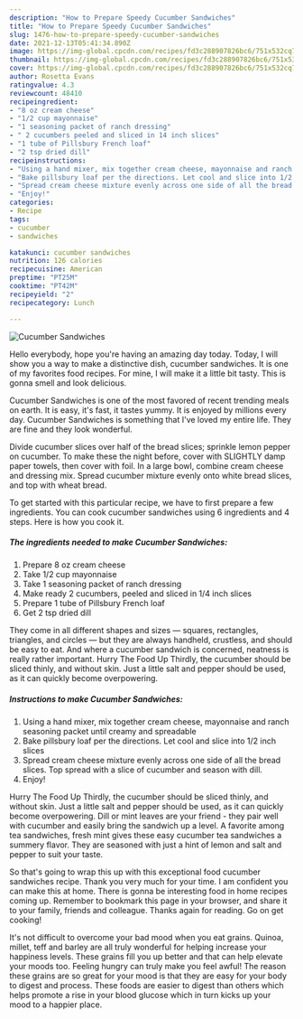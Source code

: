 ```yaml
---
description: "How to Prepare Speedy Cucumber Sandwiches"
title: "How to Prepare Speedy Cucumber Sandwiches"
slug: 1476-how-to-prepare-speedy-cucumber-sandwiches
date: 2021-12-13T05:41:34.890Z
image: https://img-global.cpcdn.com/recipes/fd3c288907826bc6/751x532cq70/cucumber-sandwiches-recipe-main-photo.jpg
thumbnail: https://img-global.cpcdn.com/recipes/fd3c288907826bc6/751x532cq70/cucumber-sandwiches-recipe-main-photo.jpg
cover: https://img-global.cpcdn.com/recipes/fd3c288907826bc6/751x532cq70/cucumber-sandwiches-recipe-main-photo.jpg
author: Rosetta Evans
ratingvalue: 4.3
reviewcount: 48410
recipeingredient:
- "8 oz cream cheese"
- "1/2 cup mayonnaise"
- "1 seasoning packet of ranch dressing"
- " 2 cucumbers peeled and sliced in 14 inch slices"
- "1 tube of Pillsbury French loaf"
- "2 tsp dried dill"
recipeinstructions:
- "Using a hand mixer, mix together cream cheese, mayonnaise and ranch seasoning packet until creamy and spreadable"
- "Bake pillsbury loaf per the directions. Let cool and slice into 1/2 inch slices"
- "Spread cream cheese mixture evenly across one side of all the bread slices. Top spread with a slice of cucumber and season with dill."
- "Enjoy!"
categories:
- Recipe
tags:
- cucumber
- sandwiches

katakunci: cucumber sandwiches 
nutrition: 126 calories
recipecuisine: American
preptime: "PT25M"
cooktime: "PT42M"
recipeyield: "2"
recipecategory: Lunch

---
```



![Cucumber Sandwiches](https://img-global.cpcdn.com/recipes/fd3c288907826bc6/751x532cq70/cucumber-sandwiches-recipe-main-photo.jpg)

Hello everybody, hope you're having an amazing day today. Today, I will show you a way to make a distinctive dish, cucumber sandwiches. It is one of my favorites food recipes. For mine, I will make it a little bit tasty. This is gonna smell and look delicious.

Cucumber Sandwiches is one of the most favored of recent trending meals on earth. It is easy, it's fast, it tastes yummy. It is enjoyed by millions every day. Cucumber Sandwiches is something that I've loved my entire life. They are fine and they look wonderful.

Divide cucumber slices over half of the bread slices; sprinkle lemon pepper on cucumber. To make these the night before, cover with SLIGHTLY damp paper towels, then cover with foil. In a large bowl, combine cream cheese and dressing mix. Spread cucumber mixture evenly onto white bread slices, and top with wheat bread.


To get started with this particular recipe, we have to first prepare a few ingredients. You can cook cucumber sandwiches using 6 ingredients and 4 steps. Here is how you cook it.

<!--inarticleads1-->

##### The ingredients needed to make Cucumber Sandwiches:

1. Prepare 8 oz cream cheese
1. Take 1/2 cup mayonnaise
1. Take 1 seasoning packet of ranch dressing
1. Make ready  2 cucumbers, peeled and sliced in 1/4 inch slices
1. Prepare 1 tube of Pillsbury French loaf
1. Get 2 tsp dried dill


They come in all different shapes and sizes — squares, rectangles, triangles, and circles — but they are always handheld, crustless, and should be easy to eat. And where a cucumber sandwich is concerned, neatness is really rather important. Hurry The Food Up Thirdly, the cucumber should be sliced thinly, and without skin. Just a little salt and pepper should be used, as it can quickly become overpowering. 

<!--inarticleads2-->

##### Instructions to make Cucumber Sandwiches:

1. Using a hand mixer, mix together cream cheese, mayonnaise and ranch seasoning packet until creamy and spreadable
1. Bake pillsbury loaf per the directions. Let cool and slice into 1/2 inch slices
1. Spread cream cheese mixture evenly across one side of all the bread slices. Top spread with a slice of cucumber and season with dill.
1. Enjoy!


Hurry The Food Up Thirdly, the cucumber should be sliced thinly, and without skin. Just a little salt and pepper should be used, as it can quickly become overpowering. Dill or mint leaves are your friend - they pair well with cucumber and easily bring the sandwich up a level. A favorite among tea sandwiches, fresh mint gives these easy cucumber tea sandwiches a summery flavor. They are seasoned with just a hint of lemon and salt and pepper to suit your taste. 

So that's going to wrap this up with this exceptional food cucumber sandwiches recipe. Thank you very much for your time. I am confident you can make this at home. There is gonna be interesting food in home recipes coming up. Remember to bookmark this page in your browser, and share it to your family, friends and colleague. Thanks again for reading. Go on get cooking!

It's not difficult to overcome your bad mood when you eat grains. Quinoa, millet, teff and barley are all truly wonderful for helping increase your happiness levels. These grains fill you up better and that can help elevate your moods too. Feeling hungry can truly make you feel awful! The reason these grains are so great for your mood is that they are easy for your body to digest and process. These foods are easier to digest than others which helps promote a rise in your blood glucose which in turn kicks up your mood to a happier place.
